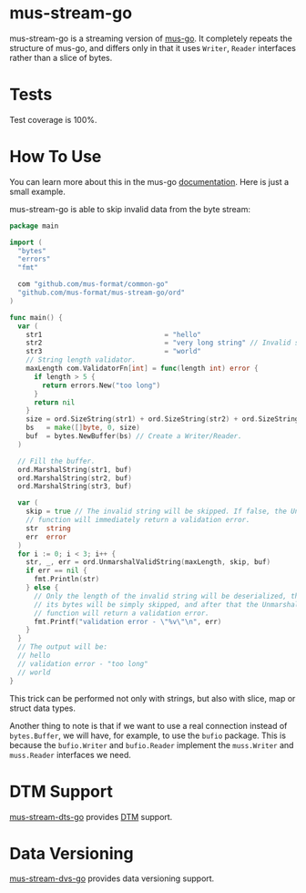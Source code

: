 # mus-stream-go
mus-stream-go is a streaming version of [mus-go](https://github.com/mus-format/mus-go).
It completely repeats the structure of mus-go, and differs only in that it uses 
`Writer`, `Reader` interfaces rather than а slice of bytes.

# Tests
Test coverage is 100%.

# How To Use
You can learn more about this in the mus-go [documentation](https://github.com/mus-format/mus-go#how-to-use). 
Here is just a small example.

mus-stream-go is able to skip invalid data from the byte stream:
```go
package main

import (
  "bytes"
  "errors"
  "fmt"

  com "github.com/mus-format/common-go"
  "github.com/mus-format/mus-stream-go/ord"
)

func main() {
  var (
    str1                              = "hello"
    str2                              = "very long string" // Invalid string.
    str3                              = "world"
    // String length validator.
    maxLength com.ValidatorFn[int] = func(length int) error {
      if length > 5 {
        return errors.New("too long")
      }
      return nil
    }
    size = ord.SizeString(str1) + ord.SizeString(str2) + ord.SizeString(str3)
    bs   = make([]byte, 0, size)
    buf  = bytes.NewBuffer(bs) // Create a Writer/Reader.
  )

  // Fill the buffer.
  ord.MarshalString(str1, buf)
  ord.MarshalString(str2, buf)
  ord.MarshalString(str3, buf)

  var (
    skip = true // The invalid string will be skipped. If false, the Unmarshal 
    // function will immediately return a validation error.
    str  string
    err  error
  )
  for i := 0; i < 3; i++ {
    str, _, err = ord.UnmarshalValidString(maxLength, skip, buf)
    if err == nil {
      fmt.Println(str)
    } else {
      // Only the length of the invalid string will be deserialized, the rest of
      // its bytes will be simply skipped, and after that the Unmarshal
      // function will return a validation error.			
      fmt.Printf("validation error - \"%v\"\n", err)
    }
  }
  // The output will be:
  // hello
  // validation error - "too long"
  // world
}
```
This trick can be performed not only with strings, but also with slice, map or 
struct data types.

Another thing to note is that if we want to use a real connection instead of 
`bytes.Buffer`, we will have, for example, to use the `bufio` package. This is 
because the `bufio.Writer` and `bufio.Reader` implement the `muss.Writer` and 
`muss.Reader` interfaces we need.

# DTM Support
[mus-stream-dts-go](https://github.com/mus-format/mus-stream-dts-go) provides 
[DTM](https://github.com/mus-format/specification#data-type-metadata-dtm) support.

# Data Versioning
[mus-stream-dvs-go](https://github.com/mus-format/mus-stream-dvs-go) provides 
data versioning support.

